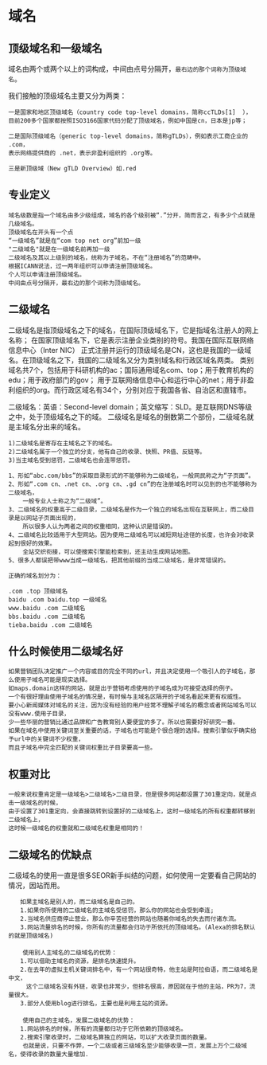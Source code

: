 # 域名

## 顶级域名和一级域名

域名由两个或两个以上的词构成，中间由点号分隔开，`最右边的那个词称为顶级域名`。

我们接触的顶级域名主要又分为两类：

    一是国家和地区顶级域名（country code top-level domains，简称ccTLDs[1]  ），
    目前200多个国家都按照ISO3166国家代码分配了顶级域名，例如中国是cn，日本是jp等；
    
    二是国际顶级域名（generic top-level domains，简称gTLDs），例如表示工商企业的 .com，
    表示网络提供商的 .net，表示非盈利组织的 .org等。
    
    三是新顶级域（New gTLD Overview）如.red
    
## 专业定义

    域名级数是指一个域名由多少级组成，域名的各个级别被“.”分开，简而言之，有多少个点就是几级域名。
    顶级域名在开头有一个点
    “一级域名”就是在“com top net org”前加一级
    "二级域名"就是在一级域名前再加一级
    二级域名及其以上级别的域名，统称为子域名，不在“注册域名”的范畴中。
    根据ICANN说法，过一两年组织可以申请注册顶级域名。
    个人可以申请注册顶级域名。
    中间由点号分隔开，最右边的那个词称为顶级域名。

## 二级域名

二级域名是指顶级域名之下的域名，在国际顶级域名下，它是指域名注册人的网上名称；
在国家顶级域名下，它是表示注册企业类别的符号。我国在国际互联网络信息中心（Inter NIC） 
正式注册并运行的顶级域名是CN，这也是我国的一级域名。在顶级域名之下，我国的二级域名又分为类别域名和行政区域名两类。
类别域名共7个，包括用于科研机构的ac；国际通用域名com、top；用于教育机构的edu；用于政府部门的gov；
用于互联网络信息中心和运行中心的net；用于非盈利组织的org。而行政区域名有34个，分别对应于我国各省、自治区和直辖市。

二级域名：英语：Second-level domain；英文缩写：SLD。是互联网DNS等级之中，处于顶级域名之下的域。
二级域名是域名的倒数第二个部份，二级域名就是主域名分出来的域名。

    1)二级域名是寄存在主域名之下的域名。
    2)二级域名属于一个独立的分支，他有自己的收录、快照、PR值、反链等。
    3)当主域名受到惩罚，二级域名也会连带惩罚。
    
    1、形如“abc.com/bbs”的采取目录形式的不能够称为二级域名，一般网民称之为“子页面”。
    2、形如“.com cn、.net cn、.org cn、.gd cn”的在注册域名时可以见到的也不能够称为二级域名，
        一般专业人士称之为“二级域”。
    3、二级域名的权重高于二级目录，二级域名是作为一个独立的域名出现在互联网上，而二级目录是以网站子页面出现的，
        所以很多人认为两者之间的权重相同，这种认识是错误的。
    4、二级域名比较适用于大型网站。因为使用二级域名可以减短网址途径的长度，也许会对收录起到很好的效果。
        全站交织衔接，可以使搜索引擎能检索到，还主动生成网站地图。
    5、很多人都误把带www当成一级域名，把其他前缀的当成二级域名，是非常错误的。
    
    正确的域名划分为：
    
    .com .top 顶级域名
    baidu .com baidu.top 一级域名
    www.baidu .com 二级域名
    bbs.baidu .com 二级域名
    tieba.baidu .com 二级域名

## 什么时候使用二级域名好

    如果营销团队决定推广一个内容或目的完全不同的url，并且决定使用一个吸引人的子域名，那么使用子域名可能是现实选择。
    如maps.domain这样的网站，就是出于营销考虑使用的子域名成为可接受选择的例子。
    一个有很好理由使用子域名的情况是，有时候与主域名区隔开的子域名看起来更有权威性。
    要小心新闻媒体对域名的关注，因为没有经验的用户经常不理解子域名的概念或者网站域名可以没有www.使用子目录，
    少一些华丽的营销比通过品牌和广告教育别人要便宜的多了。所以也需要好好研究一番。
    如果在域名中使用关键词至关重要的话，子域名也可能是个很合理的选择。搜索引擎似乎确实给予url中的关键词不少权重，
    而且子域名中完全匹配的关键词权重比子目录要高一些。

## 权重对比

    一般来说权重肯定是一级域名>二级域名>二级目录，但是很多网站都设置了301重定向，就是点击一级域名的时候，
    由于设置了301重定向，会直接跳转到设置好的二级域名上，这时一级域名的所有权重都转移到二级域名上，
    这时候一级域名的权重就和二级域名权重是相同的！
    
## 二级域名的优缺点

二级域名的使用一直是很多SEOR新手纠结的问题，如何使用一定要看自己网站的情况，因站而用。
    
    　　如果主域名是别人的，而二级域名是自己的。
    　　1.如果你所使用的二级域名的主域名受惩罚，那么你的网站也会受到牵连;
    　　2.当域名供应商停止营业，那么你辛苦经营的网站也随着你域名的失去而付诸东流。
    　　3.网站流量排名的时候，你所有的流量都会归功于所依托的顶级域名。(Alexa的排名默认的就是顶级域名)
    　　
        使用别人主域名的二级域名的优势：
    　　1.可以借助主域名的资源，是排名快速提升。
    　　2.在去年的虚拟主机关键词排名中，有一个网站很奇特，他主站是阿拉伯语，而二级域名是中文，
         这个二级域名没有外链，收录也非常少，但排名很高，原因就在于他的主站，PR为7，流量很大。
    　　3.部分人使用blog进行排名，主要也是利用主站的资源。
    　　
        使用自己的主域名，发展二级域名的优势：
    　　1.网站排名的时候，所有的流量都归功于它所依赖的顶级域名。
    　　2.搜索引擎收录时，二级域名算独立的网站，可以扩大收录页面的数量。
        也就是说，只要不作弊，一个二级或者三级域名至少能够收录一页，发展上万个二级域名，使得收录的数量大量增加.